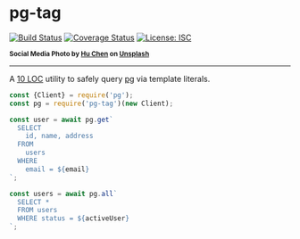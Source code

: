 # pg-tag

[![Build Status](https://travis-ci.com/WebReflection/pg-tag.svg?branch=master)](https://travis-ci.com/WebReflection/pg-tag) [![Coverage Status](https://coveralls.io/repos/github/WebReflection/pg-tag/badge.svg?branch=master)](https://coveralls.io/github/WebReflection/pg-tag?branch=master) [![License: ISC](https://img.shields.io/badge/License-ISC-yellow.svg)](https://opensource.org/licenses/ISC)

<sup>**Social Media Photo by [Hu Chen](https://unsplash.com/@huchenme) on [Unsplash](https://unsplash.com/)**</sup>

- - -

A [10 LOC](https://github.com/WebReflection/pg-tag/blob/master/esm/index.js) utility to safely query [pg](https://www.npmjs.com/package/pg) via template literals.

```js
const {Client} = require('pg');
const pg = require('pg-tag')(new Client);

const user = await pg.get`
  SELECT
    id, name, address
  FROM
    users
  WHERE
    email = ${email}
`;

const users = await pg.all`
  SELECT *
  FROM users
  WHERE status = ${activeUser}
`;
```
